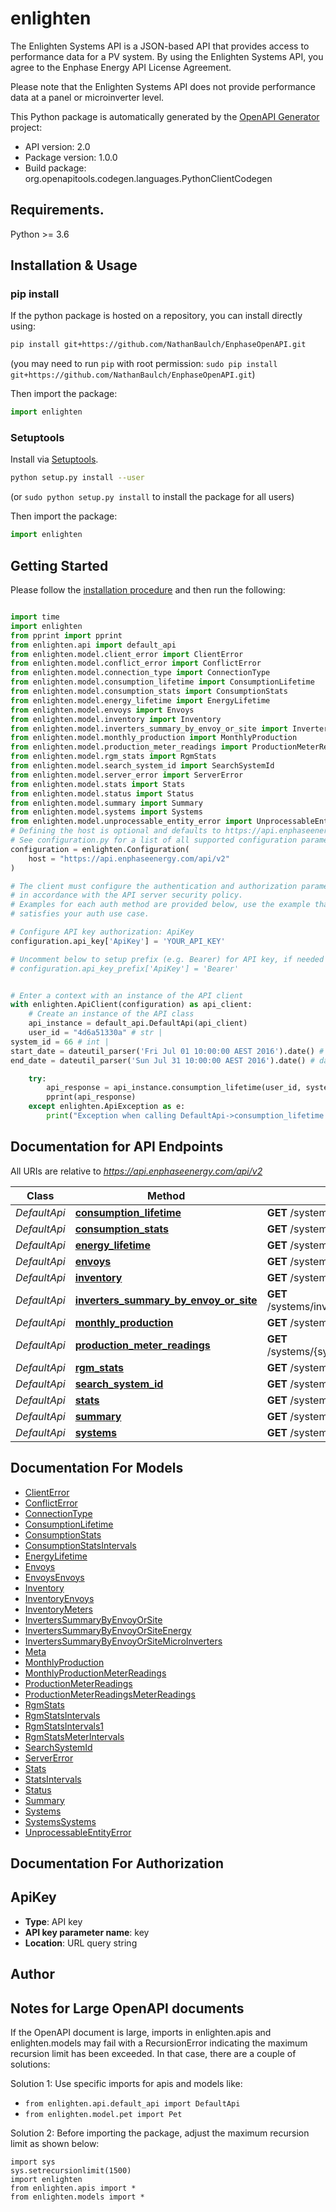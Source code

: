 # enlighten
The Enlighten Systems API is a JSON-based API that provides access to performance data for a PV system. By using the Enlighten Systems API, you agree to the Enphase Energy API License Agreement.

Please note that the Enlighten Systems API does not provide performance data at a panel or microinverter level.

This Python package is automatically generated by the [OpenAPI Generator](https://openapi-generator.tech) project:

- API version: 2.0
- Package version: 1.0.0
- Build package: org.openapitools.codegen.languages.PythonClientCodegen

## Requirements.

Python >= 3.6

## Installation & Usage
### pip install

If the python package is hosted on a repository, you can install directly using:

```sh
pip install git+https://github.com/NathanBaulch/EnphaseOpenAPI.git
```
(you may need to run `pip` with root permission: `sudo pip install git+https://github.com/NathanBaulch/EnphaseOpenAPI.git`)

Then import the package:
```python
import enlighten
```

### Setuptools

Install via [Setuptools](http://pypi.python.org/pypi/setuptools).

```sh
python setup.py install --user
```
(or `sudo python setup.py install` to install the package for all users)

Then import the package:
```python
import enlighten
```

## Getting Started

Please follow the [installation procedure](#installation--usage) and then run the following:

```python

import time
import enlighten
from pprint import pprint
from enlighten.api import default_api
from enlighten.model.client_error import ClientError
from enlighten.model.conflict_error import ConflictError
from enlighten.model.connection_type import ConnectionType
from enlighten.model.consumption_lifetime import ConsumptionLifetime
from enlighten.model.consumption_stats import ConsumptionStats
from enlighten.model.energy_lifetime import EnergyLifetime
from enlighten.model.envoys import Envoys
from enlighten.model.inventory import Inventory
from enlighten.model.inverters_summary_by_envoy_or_site import InvertersSummaryByEnvoyOrSite
from enlighten.model.monthly_production import MonthlyProduction
from enlighten.model.production_meter_readings import ProductionMeterReadings
from enlighten.model.rgm_stats import RgmStats
from enlighten.model.search_system_id import SearchSystemId
from enlighten.model.server_error import ServerError
from enlighten.model.stats import Stats
from enlighten.model.status import Status
from enlighten.model.summary import Summary
from enlighten.model.systems import Systems
from enlighten.model.unprocessable_entity_error import UnprocessableEntityError
# Defining the host is optional and defaults to https://api.enphaseenergy.com/api/v2
# See configuration.py for a list of all supported configuration parameters.
configuration = enlighten.Configuration(
    host = "https://api.enphaseenergy.com/api/v2"
)

# The client must configure the authentication and authorization parameters
# in accordance with the API server security policy.
# Examples for each auth method are provided below, use the example that
# satisfies your auth use case.

# Configure API key authorization: ApiKey
configuration.api_key['ApiKey'] = 'YOUR_API_KEY'

# Uncomment below to setup prefix (e.g. Bearer) for API key, if needed
# configuration.api_key_prefix['ApiKey'] = 'Bearer'


# Enter a context with an instance of the API client
with enlighten.ApiClient(configuration) as api_client:
    # Create an instance of the API class
    api_instance = default_api.DefaultApi(api_client)
    user_id = "4d6a51330a" # str | 
system_id = 66 # int | 
start_date = dateutil_parser('Fri Jul 01 10:00:00 AEST 2016').date() # date | The date on which to start the time series. Defaults to the system's operational date. (optional)
end_date = dateutil_parser('Sun Jul 31 10:00:00 AEST 2016').date() # date | The last date to include in the time series. Defaults to yesterday or the last day the system reported, whichever is earlier. (optional)

    try:
        api_response = api_instance.consumption_lifetime(user_id, system_id, start_date=start_date, end_date=end_date)
        pprint(api_response)
    except enlighten.ApiException as e:
        print("Exception when calling DefaultApi->consumption_lifetime: %s\n" % e)
```

## Documentation for API Endpoints

All URIs are relative to *https://api.enphaseenergy.com/api/v2*

Class | Method | HTTP request | Description
------------ | ------------- | ------------- | -------------
*DefaultApi* | [**consumption_lifetime**](docs/DefaultApi.md#consumption_lifetime) | **GET** /systems/{system_id}/consumption_lifetime | 
*DefaultApi* | [**consumption_stats**](docs/DefaultApi.md#consumption_stats) | **GET** /systems/{system_id}/consumption_stats | 
*DefaultApi* | [**energy_lifetime**](docs/DefaultApi.md#energy_lifetime) | **GET** /systems/{system_id}/energy_lifetime | 
*DefaultApi* | [**envoys**](docs/DefaultApi.md#envoys) | **GET** /systems/{system_id}/envoys | 
*DefaultApi* | [**inventory**](docs/DefaultApi.md#inventory) | **GET** /systems/{system_id}/inventory | 
*DefaultApi* | [**inverters_summary_by_envoy_or_site**](docs/DefaultApi.md#inverters_summary_by_envoy_or_site) | **GET** /systems/inverters_summary_by_envoy_or_site | 
*DefaultApi* | [**monthly_production**](docs/DefaultApi.md#monthly_production) | **GET** /systems/{system_id}/monthly_production | 
*DefaultApi* | [**production_meter_readings**](docs/DefaultApi.md#production_meter_readings) | **GET** /systems/{system_id}/production_meter_readings | 
*DefaultApi* | [**rgm_stats**](docs/DefaultApi.md#rgm_stats) | **GET** /systems/{system_id}/rgm_stats | 
*DefaultApi* | [**search_system_id**](docs/DefaultApi.md#search_system_id) | **GET** /systems/search_system_id | 
*DefaultApi* | [**stats**](docs/DefaultApi.md#stats) | **GET** /systems/{system_id}/stats | 
*DefaultApi* | [**summary**](docs/DefaultApi.md#summary) | **GET** /systems/{system_id}/summary | 
*DefaultApi* | [**systems**](docs/DefaultApi.md#systems) | **GET** /systems | 


## Documentation For Models

 - [ClientError](docs/ClientError.md)
 - [ConflictError](docs/ConflictError.md)
 - [ConnectionType](docs/ConnectionType.md)
 - [ConsumptionLifetime](docs/ConsumptionLifetime.md)
 - [ConsumptionStats](docs/ConsumptionStats.md)
 - [ConsumptionStatsIntervals](docs/ConsumptionStatsIntervals.md)
 - [EnergyLifetime](docs/EnergyLifetime.md)
 - [Envoys](docs/Envoys.md)
 - [EnvoysEnvoys](docs/EnvoysEnvoys.md)
 - [Inventory](docs/Inventory.md)
 - [InventoryEnvoys](docs/InventoryEnvoys.md)
 - [InventoryMeters](docs/InventoryMeters.md)
 - [InvertersSummaryByEnvoyOrSite](docs/InvertersSummaryByEnvoyOrSite.md)
 - [InvertersSummaryByEnvoyOrSiteEnergy](docs/InvertersSummaryByEnvoyOrSiteEnergy.md)
 - [InvertersSummaryByEnvoyOrSiteMicroInverters](docs/InvertersSummaryByEnvoyOrSiteMicroInverters.md)
 - [Meta](docs/Meta.md)
 - [MonthlyProduction](docs/MonthlyProduction.md)
 - [MonthlyProductionMeterReadings](docs/MonthlyProductionMeterReadings.md)
 - [ProductionMeterReadings](docs/ProductionMeterReadings.md)
 - [ProductionMeterReadingsMeterReadings](docs/ProductionMeterReadingsMeterReadings.md)
 - [RgmStats](docs/RgmStats.md)
 - [RgmStatsIntervals](docs/RgmStatsIntervals.md)
 - [RgmStatsIntervals1](docs/RgmStatsIntervals1.md)
 - [RgmStatsMeterIntervals](docs/RgmStatsMeterIntervals.md)
 - [SearchSystemId](docs/SearchSystemId.md)
 - [ServerError](docs/ServerError.md)
 - [Stats](docs/Stats.md)
 - [StatsIntervals](docs/StatsIntervals.md)
 - [Status](docs/Status.md)
 - [Summary](docs/Summary.md)
 - [Systems](docs/Systems.md)
 - [SystemsSystems](docs/SystemsSystems.md)
 - [UnprocessableEntityError](docs/UnprocessableEntityError.md)


## Documentation For Authorization


## ApiKey

- **Type**: API key
- **API key parameter name**: key
- **Location**: URL query string


## Author




## Notes for Large OpenAPI documents
If the OpenAPI document is large, imports in enlighten.apis and enlighten.models may fail with a
RecursionError indicating the maximum recursion limit has been exceeded. In that case, there are a couple of solutions:

Solution 1:
Use specific imports for apis and models like:
- `from enlighten.api.default_api import DefaultApi`
- `from enlighten.model.pet import Pet`

Solution 2:
Before importing the package, adjust the maximum recursion limit as shown below:
```
import sys
sys.setrecursionlimit(1500)
import enlighten
from enlighten.apis import *
from enlighten.models import *
```

